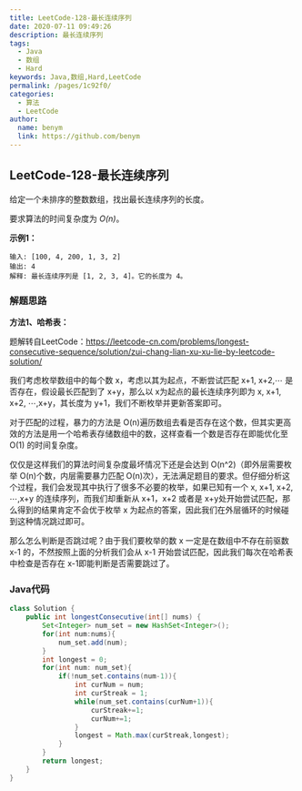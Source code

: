```yaml
---
title: LeetCode-128-最长连续序列
date: 2020-07-11 09:49:26
description: 最长连续序列
tags: 
  - Java
  - 数组
  - Hard
keywords: Java,数组,Hard,LeetCode
permalink: /pages/1c92f0/
categories: 
  - 算法
  - LeetCode
author: 
  name: benym
  link: https://github.com/benym
---
```


## LeetCode-128-最长连续序列

给定一个未排序的整数数组，找出最长连续序列的长度。

要求算法的时间复杂度为 *O(n)*。

<!--more-->

**示例1：**

```
输入: [100, 4, 200, 1, 3, 2]
输出: 4
解释: 最长连续序列是 [1, 2, 3, 4]。它的长度为 4。
```

### 解题思路

**方法1、哈希表：**

题解转自LeetCode：https://leetcode-cn.com/problems/longest-consecutive-sequence/solution/zui-chang-lian-xu-xu-lie-by-leetcode-solution/

我们考虑枚举数组中的每个数 x，考虑以其为起点，不断尝试匹配 x+1, x+2,⋯ 是否存在，假设最长匹配到了 x+y，那么以 x为起点的最长连续序列即为 x, x+1, x+2, ⋯,x+y，其长度为 y+1，我们不断枚举并更新答案即可。

对于匹配的过程，暴力的方法是 O(n)遍历数组去看是否存在这个数，但其实更高效的方法是用一个哈希表存储数组中的数，这样查看一个数是否存在即能优化至 O(1) 的时间复杂度。

仅仅是这样我们的算法时间复杂度最坏情况下还是会达到 O(n^2)（即外层需要枚举 O(n)个数，内层需要暴力匹配 O(n)次），无法满足题目的要求。但仔细分析这个过程，我们会发现其中执行了很多不必要的枚举，如果已知有一个 x, x+1, x+2, ⋯,x+y 的连续序列，而我们却重新从 x+1，x+2 或者是 x+y处开始尝试匹配，那么得到的结果肯定不会优于枚举 x 为起点的答案，因此我们在外层循环的时候碰到这种情况跳过即可。

那么怎么判断是否跳过呢？由于我们要枚举的数 x 一定是在数组中不存在前驱数 x-1 的，不然按照上面的分析我们会从 x-1 开始尝试匹配，因此我们每次在哈希表中检查是否存在 x-1即能判断是否需要跳过了。

### Java代码


```java
class Solution {
    public int longestConsecutive(int[] nums) {
        Set<Integer> num_set = new HashSet<Integer>();
        for(int num:nums){
            num_set.add(num);
        }
        int longest = 0;
        for(int num: num_set){
            if(!num_set.contains(num-1)){
                int curNum = num;
                int curStreak = 1;
                while(num_set.contains(curNum+1)){
                    curStreak+=1;
                    curNum+=1;
                }
                longest = Math.max(curStreak,longest);
            }
        }
        return longest;
    }
}
```

